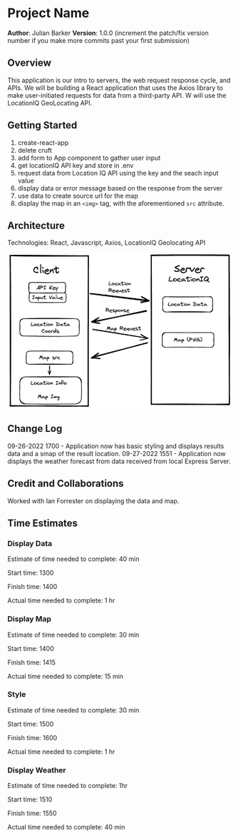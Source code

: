 # Project Name

**Author**: Julian Barker
**Version**: 1.0.0 (increment the patch/fix version number if you make more commits past your first submission)

## Overview

This application is our intro to servers, the web request response cycle, and APIs.  We will be building a React application that uses the Axios library to make user-initiated requests for data from a third-party API. W will use the LocationIQ GeoLocating API.

## Getting Started

1. create-react-app
2. delete cruft
3. add form to App component to gather user input
4. get locationIQ API key and store in .env
5. request data from Location IQ API using the key and the seach input value
6. display data or error message based on the response from the server
7. use data to create source url for the map
8. display the map in an `<img>` tag, with the aforementioned `src` attribute.

## Architecture

Technologies: React, Javascript, Axios, LocationIQ Geolocating API

![image](./code-301-city-explorer-diagram.png)

## Change Log

09-26-2022 1700 - Application now has basic styling and displays results data and a smap of the result location.
09-27-2022 1551 - Application now displays the weather forecast from data received from local Express Server.

## Credit and Collaborations

Worked with Ian Forrester on displaying the data and map.

## Time Estimates

### Display Data

Estimate of time needed to complete: 40 min

Start time: 1300

Finish time: 1400

Actual time needed to complete: 1 hr

### Display Map

Estimate of time needed to complete: 30 min

Start time: 1400

Finish time: 1415

Actual time needed to complete: 15 min

### Style

Estimate of time needed to complete: 30 min

Start time: 1500

Finish time: 1600

Actual time needed to complete: 1 hr

### Display Weather

Estimate of time needed to complete: 1hr

Start time: 1510

Finish time: 1550

Actual time needed to complete: 40 min